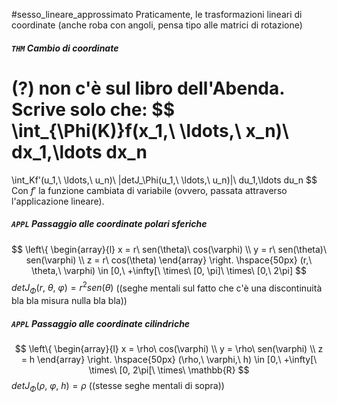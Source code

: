 #sesso_lineare_approssimato
Praticamente, le trasformazioni lineari di coordinate (anche roba con angoli, pensa tipo alle matrici di rotazione)

##### `THM` Cambio di coordinate
(?) non c'è sul libro dell'Abenda. Scrive solo che:
$$
\int_{\Phi(K)}f(x_1,\ \ldots,\ x_n)\ dx_1,\ldots dx_n
=
\int_Kf'(u_1,\ \ldots,\ u_n)\ |detJ_\Phi(u_1,\ \ldots,\ u_n)|\ du_1,\ldots du_n
$$
Con $f'$ la funzione cambiata di variabile (ovvero, passata attraverso l'applicazione lineare).

##### `APPL` Passaggio alle coordinate polari sferiche
$$
\left\{ 
    \begin{array}{l}
        x = r\ sen(\theta)\ cos(\varphi) \\ 
        y = r\ sen(\theta)\ sen(\varphi) \\
        z = r\ cos(\theta)
    \end{array}
\right.
\hspace{50px}
(r,\ \theta,\ \varphi) \in [0,\ +\infty[\ \times\ [0, \pi]\ \times\ [0,\ 2\pi]
$$
$detJ_\Phi(r,\ \theta,\ \varphi) = r^2sen(\theta)$
((seghe mentali sul fatto che c'è una discontinuità bla bla misura nulla bla bla))

##### `APPL` Passaggio alle coordinate cilindriche
$$
\left\{ 
    \begin{array}{l}
        x = \rho\ cos(\varphi) \\ 
        y = \rho\ sen(\varphi) \\
        z = h
    \end{array}
\right.
\hspace{50px}
(\rho,\ \varphi,\ h) \in [0,\ +\infty[\ \times\ [0, 2\pi[\ \times\ \mathbb{R}
$$
$detJ_\Phi(\rho,\ \varphi,\ h) = \rho$
((stesse seghe mentali di sopra))